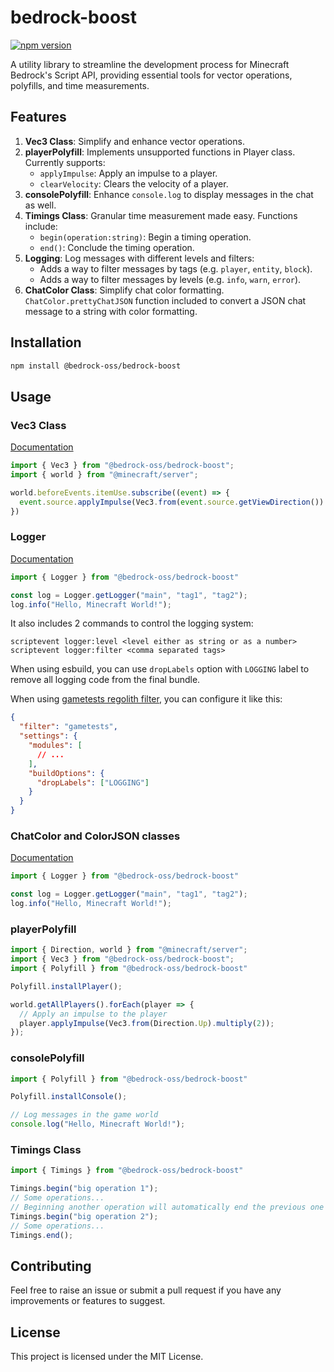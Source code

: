 # bedrock-boost

[![npm version](https://badge.fury.io/js/@bedrock-oss%2Fbedrock-boost.svg)](https://badge.fury.io/js/@bedrock-oss%2Fbedrock-boost)

A utility library to streamline the development process for Minecraft Bedrock's Script API, providing essential tools for vector operations, polyfills, and time measurements.

## Features

1. **Vec3 Class**: Simplify and enhance vector operations.
2. **playerPolyfill**: Implements unsupported functions in Player class. Currently supports:
   - `applyImpulse`: Apply an impulse to a player.
   - `clearVelocity`: Clears the velocity of a player.
3. **consolePolyfill**: Enhance `console.log` to display messages in the chat as well.
4. **Timings Class**: Granular time measurement made easy. Functions include:
   - `begin(operation:string)`: Begin a timing operation.
   - `end()`: Conclude the timing operation.
5. **Logging**: Log messages with different levels and filters:
   - Adds a way to filter messages by tags (e.g. `player`, `entity`, `block`).
   - Adds a way to filter messages by levels (e.g. `info`, `warn`, `error`).
6. **ChatColor Class**: Simplify chat color formatting. `ChatColor.prettyChatJSON` function included to convert a JSON chat message to a string with color formatting.

## Installation

```bash
npm install @bedrock-oss/bedrock-boost
```

## Usage

### Vec3 Class

[Documentation](docs/vec3.md)

```typescript
import { Vec3 } from "@bedrock-oss/bedrock-boost";
import { world } from "@minecraft/server";

world.beforeEvents.itemUse.subscribe((event) => {
  event.source.applyImpulse(Vec3.from(event.source.getViewDirection()).setY(0).normalize().multiply(2));
})

```

### Logger

[Documentation](docs/logging.md)

```typescript
import { Logger } from "@bedrock-oss/bedrock-boost"

const log = Logger.getLogger("main", "tag1", "tag2");
log.info("Hello, Minecraft World!");
```

It also includes 2 commands to control the logging system:
```
scriptevent logger:level <level either as string or as a number>
scriptevent logger:filter <comma separated tags>
```

When using esbuild, you can use `dropLabels` option with `LOGGING` label to remove all logging code from the final bundle.

When using [gametests regolith filter](https://github.com/Bedrock-OSS/regolith-filters/tree/master/gametests), you can configure it like this:
```json
{
  "filter": "gametests",
  "settings": {
    "modules": [
      // ...
    ],
    "buildOptions": {
      "dropLabels": ["LOGGING"]
    }
  }
}
```

### ChatColor and ColorJSON classes

[Documentation](docs/colorJson.md)

```typescript
import { Logger } from "@bedrock-oss/bedrock-boost"

const log = Logger.getLogger("main", "tag1", "tag2");
log.info("Hello, Minecraft World!");
```

### playerPolyfill

```typescript
import { Direction, world } from "@minecraft/server";
import { Vec3 } from "@bedrock-oss/bedrock-boost";
import { Polyfill } from "@bedrock-oss/bedrock-boost"

Polyfill.installPlayer();

world.getAllPlayers().forEach(player => {
  // Apply an impulse to the player
  player.applyImpulse(Vec3.from(Direction.Up).multiply(2));
});
```

### consolePolyfill

```typescript
import { Polyfill } from "@bedrock-oss/bedrock-boost"

Polyfill.installConsole();

// Log messages in the game world
console.log("Hello, Minecraft World!");
```

### Timings Class

```typescript
import { Timings } from "@bedrock-oss/bedrock-boost"

Timings.begin("big operation 1");
// Some operations...
// Beginning another operation will automatically end the previous one
Timings.begin("big operation 2");
// Some operations...
Timings.end();
```

## Contributing

Feel free to raise an issue or submit a pull request if you have any improvements or features to suggest.

## License

This project is licensed under the MIT License.